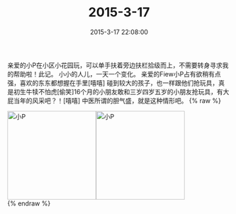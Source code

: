 ﻿---
title: 2015-3-17
date: 2015-3-17 22:08:00
tags:
categories: 妈妈
---
亲爱的小P在小区小花园玩，可以单手扶着旁边扶栏拾级而上，不需要转身寻求我的帮助啦！此记。
小小的人儿，一天一个变化。
亲爱的Fiew小P占有欲稍有点强，喜欢的东东都想握在手里[嘻嘻]
碰到较大的孩子，也一样跟他们抢玩具，真是初生牛犊不怕虎[偷笑]16个月的小朋友敢和三岁四岁五岁的小朋友抢玩具，有大屁当年的风采吧？！[嘻嘻]
中医所谓的胆气盛，就是这种情形吧。
{% raw %}
<div style="width:500 px">
<div style="float:left; width:100 px"><img src="/images/微信图片_20171011084224.jpg" width="200" alt="小P"></div>
<div style="float:left; width:100 px"><img src="/images/微信图片_20171011084248.jpg" width="200" alt="小P"></div>
<div style="clear:both"></div>
</div>
{% endraw %}